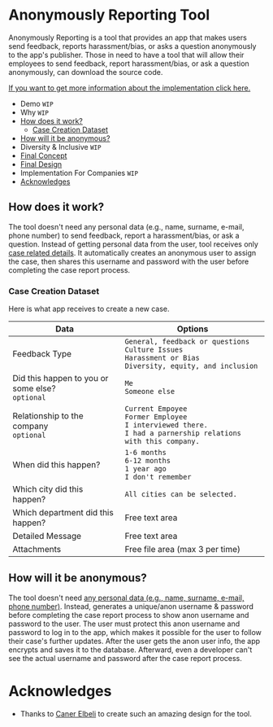 # Anonymously Reporting Tool
Anonymously Reporting is a tool that provides an app that makes users send feedback, reports harassment/bias, or asks a question anonymously to the app's publisher. Those in need to have a tool that will allow their employees to send feedback, report harassment/bias, or ask a question anonymously, can download the source code. 

[If you want to get more information about the implementation click here.](#implementation-for-companies "If you want to get more information about the implementation click here.")

* Demo `WIP`
* Why `WIP`
* [How does it work?](#how-does-it-work "How does it work?")
	* [Case Creation Dataset](#case-creation-dataset "Case Creation Dataset")
* [How will it be anonymous?](#how-will-it-be-anonymous "How will it be anonymous?")
* Diversity & Inclusive `WIP`
* [Final Concept](https://miro.com/app/board/o9J_lW60VQs=/ "Full Concept")
* [Final Design](https://www.figma.com/file/TquNrHQ9d4TlC0z6DWeGbO/Untitled?node-id=13%3A159 "Full Design")
* Implementation For Companies `WIP`
* [Acknowledges](#acknowledges "Acknowledges")

## How does it work?
The tool doesn't need any personal data (e.g., name, surname, e-mail, phone number) to send feedback, report a harassment/bias, or ask a question. Instead of getting personal data from the user, tool receives only [case related details](#case-creation-dataset "Case Creation Dataset"). It automatically creates an anonymous user to assign the case, then shares this username and password with the user before completing the case report process.

### Case Creation Dataset
Here is what app receives to create a new case.

| Data | Options |
| ------------ | ------------ |
| Feedback Type | `General, feedback or questions` <br> `Culture Issues` <br>`Harassment or Bias`<br> `Diversity, equity, and inclusion` |
| Did this happen to you or some else? <br> `optional` | `Me` <br> `Someone else` |
| Relationship to the company <br> `optional` | `Current Empoyee` <br> `Former Employee` <br> `I interviewed there.` <br> `I had a parnership relations with this company.` |
| When did this happen? | `1-6 months` <br> `6-12 months` <br> `1 year ago`  <br> `I don't remember`  |
| Which city did this happen?  | `All cities can be selected.` |
| Which department did this happen? | Free text area |
| Detailed Message | Free text area  |
| Attachments | Free file area (max 3 per time)  |

## How will it be anonymous?
The tool doesn't need [any personal data (e.g., name, surname, e-mail, phone number)](#how-does-it-work "How does it work?"). Instead, generates a unique/anon username & password before completing the case report process to show anon username and password to the user. The user must protect this anon username and password to log in to the app, which makes it possible for the user to follow their case's further updates. After the user gets the anon user info, the app encrypts and saves it to the database. Afterward, even a developer can't see the actual username and password after the case report process. 

# Acknowledges
* Thanks to [Caner Elbeli](https://www.linkedin.com/in/caner-elbeli-87440819a/ "Caner Elbeli") to create such an amazing design for the tool.

